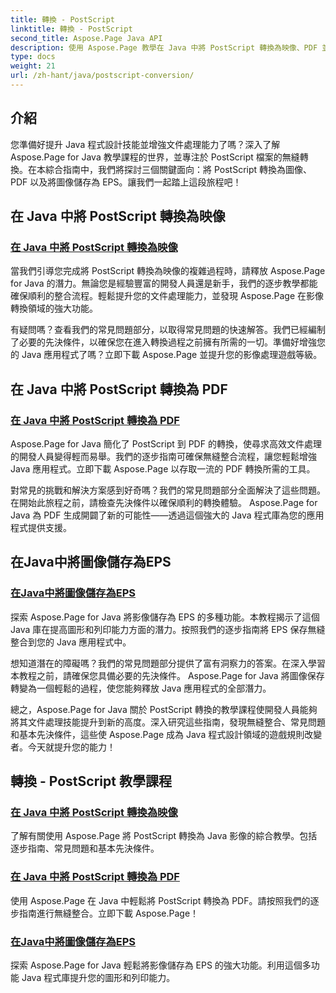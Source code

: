 ```yaml
---
title: 轉換 - PostScript
linktitle: 轉換 - PostScript
second_title: Aspose.Page Java API
description: 使用 Aspose.Page 教學在 Java 中將 PostScript 轉換為映像、PDF 並將影像儲存為 EPS。無縫整合的逐步指南、常見問題和先決條件。
type: docs
weight: 21
url: /zh-hant/java/postscript-conversion/
---
```

## 介紹

您準備好提升 Java 程式設計技能並增強文件處理能力了嗎？深入了解 Aspose.Page for Java 教學課程的世界，並專注於 PostScript 檔案的無縫轉換。在本綜合指南中，我們將探討三個關鍵面向：將 PostScript 轉換為圖像、PDF 以及將圖像儲存為 EPS。讓我們一起踏上這段旅程吧！

## 在 Java 中將 PostScript 轉換為映像

### [在 Java 中將 PostScript 轉換為映像](./to-image/)

當我們引導您完成將 PostScript 轉換為映像的複雜過程時，請釋放 Aspose.Page for Java 的潛力。無論您是經驗豐富的開發人員還是新手，我們的逐步教學都能確保順利的整合流程。輕鬆提升您的文件處理能力，並發現 Aspose.Page 在影像轉換領域的強大功能。

有疑問嗎？查看我們的常見問題部分，以取得常見問題的快速解答。我們已經編制了必要的先決條件，以確保您在進入轉換過程之前擁有所需的一切。準備好增強您的 Java 應用程式了嗎？立即下載 Aspose.Page 並提升您的影像處理遊戲等級。

## 在 Java 中將 PostScript 轉換為 PDF

### [在 Java 中將 PostScript 轉換為 PDF](./to-pdf/)

Aspose.Page for Java 簡化了 PostScript 到 PDF 的轉換，使尋求高效文件處理的開發人員變得輕而易舉。我們的逐步指南可確保無縫整合流程，讓您輕鬆增強 Java 應用程式。立即下載 Aspose.Page 以存取一流的 PDF 轉換所需的工具。

對常見的挑戰和解決方案感到好奇嗎？我們的常見問題部分全面解決了這些問題。在開始此旅程之前，請檢查先決條件以確保順利的轉換體驗。 Aspose.Page for Java 為 PDF 生成開闢了新的可能性——透過這個強大的 Java 程式庫為您的應用程式提供支援。

## 在Java中將圖像儲存為EPS

### [在Java中將圖像儲存為EPS](./save-image-as-eps/)

探索 Aspose.Page for Java 將影像儲存為 EPS 的多種功能。本教程揭示了這個 Java 庫在提高圖形和列印能力方面的潛力。按照我們的逐步指南將 EPS 保存無縫整合到您的 Java 應用程式中。

想知道潛在的障礙嗎？我們的常見問題部分提供了富有洞察力的答案。在深入學習本教程之前，請確保您具備必要的先決條件。 Aspose.Page for Java 將圖像保存轉變為一個輕鬆的過程，使您能夠釋放 Java 應用程式的全部潛力。

總之，Aspose.Page for Java 關於 PostScript 轉換的教學課程使開發人員能夠將其文件處理技能提升到新的高度。深入研究這些指南，發現無縫整合、常見問題和基本先決條件，這些使 Aspose.Page 成為 Java 程式設計領域的遊戲規則改變者。今天就提升您的能力！
## 轉換 - PostScript 教學課程
### [在 Java 中將 PostScript 轉換為映像](./to-image/)
了解有關使用 Aspose.Page 將 PostScript 轉換為 Java 影像的綜合教學。包括逐步指南、常見問題和基本先決條件。
### [在 Java 中將 PostScript 轉換為 PDF](./to-pdf/)
使用 Aspose.Page 在 Java 中輕鬆將 PostScript 轉換為 PDF。請按照我們的逐步指南進行無縫整合。立即下載 Aspose.Page！
### [在Java中將圖像儲存為EPS](./save-image-as-eps/)
探索 Aspose.Page for Java 輕鬆將影像儲存為 EPS 的強大功能。利用這個多功能 Java 程式庫提升您的圖形和列印能力。